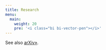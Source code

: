 ```yaml
---
title: Research
menu:
  main:
    weight: 20
    pre: '<i class="bi bi-vector-pen"></i>'
---
```


See also [arXiv»](https://arxiv.org/a/idrissi_n_1.html).
